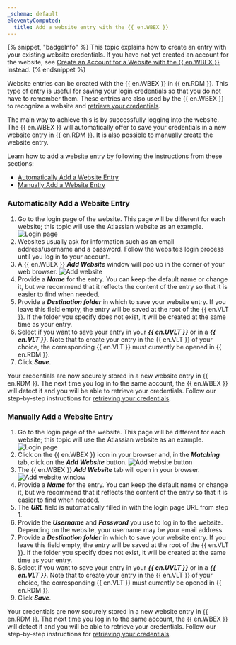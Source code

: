 ```yaml
---
_schema: default
eleventyComputed:
  title: Add a website entry with the {{ en.WBEX }}
---
```

{% snippet, "badgeInfo" %}
This topic explains how to create an entry with your existing website credentials. If you have not yet created an account for the website, see [Create an Account for a Website with the {{ en.WBEX }}](/workspace/workspace-browser-extension/remote-desktop-manager/using-workspace-browser-extension/create-account-website/) instead.
{% endsnippet %}

Website entries can be created with the {{ en.WBEX }} in {{ en.RDM }}. This type of entry is useful for saving your login credentials so that you do not have to remember them. These entries are also used by the {{ en.WBEX }} to recognize a website and [retrieve your credentials](/workspace/workspace-browser-extension/remote-desktop-manager/using-workspace-browser-extension/retrieve-credentials/).

The main way to achieve this is by successfully logging into the website. The {{ en.WBEX }} will automatically offer to save your credentials in a new website entry in {{ en.RDM }}. It is also possible to manually create the website entry.

Learn how to add a website entry by following the instructions from these sections:

* [Automatically Add a Website Entry](#automatically-add-a-website-entry)
* [Manually Add a Website Entry](#manually-add-a-website-entry)

### Automatically Add a Website Entry

1. Go to the login page of the website. This page will be different for each website; this topic will use the Atlassian website as an example. ![Login page](https://cdnweb.devolutions.net/docs/WEBX4031_2024_2.png "Login page")
2. Websites usually ask for information such as an email address/username and a password. Follow the website’s login process until you log in to your account.
3. A {{ en.WBEX }} ***Add Website*** window will pop up in the corner of your web browser. ![Add website](https://cdnweb.devolutions.net/docs/WEBX4028_2024_2.png "Add website")
4. Provide a ***Name*** for the entry. You can keep the default name or change it, but we recommend that it reflects the content of the entry so that it is easier to find when needed.
5. Provide a ***Destination folder*** in which to save your website entry. If you leave this field empty, the entry will be saved at the root of the {{ en.VLT }}. If the folder you specify does not exist, it will be created at the same time as your entry.
6. Select if you want to save your entry in your ***{{ en.UVLT }}*** or in a ***{{ en.VLT }}***. Note that to create your entry in the {{ en.VLT }} of your choice, the corresponding {{ en.VLT }} must currently be opened in {{ en.RDM }}.
7. Click ***Save***.

Your credentials are now securely stored in a new website entry in {{ en.RDM }}. The next time you log in to the same account, the {{ en.WBEX }} will detect it and you will be able to retrieve your credentials. Follow our step-by-step instructions for [retrieving your credentials](/workspace/workspace-browser-extension/remote-desktop-manager/using-workspace-browser-extension/retrieve-credentials/).

### Manually Add a Website Entry

1. Go to the login page of the website. This page will be different for each website; this topic will use the Atlassian website as an example. ![Login page](https://cdnweb.devolutions.net/docs/WEBX4031_2024_2.png "Login page")
2. Click on the {{ en.WBEX }} icon in your browser and, in the ***Matching*** tab, click on the ***Add Website*** button. ![Add website button](https://cdnweb.devolutions.net/docs/WEBX4030_2024_2.png "Add website button")
3. The {{ en.WBEX }} ***Add Website*** tab will open in your browser. ![Add website window](https://cdnweb.devolutions.net/docs/WEBX4032_2024_2.png "Add website window")
4. Provide a ***Name*** for the entry. You can keep the default name or change it, but we recommend that it reflects the content of the entry so that it is easier to find when needed.
5. The ***URL*** field is automatically filled in with the login page URL from step 1.
6. Provide the ***Username*** and ***Password*** you use to log in to the website. Depending on the website, your username may be your email address.
7. Provide a ***Destination folder*** in which to save your website entry. If you leave this field empty, the entry will be saved at the root of the {{ en.VLT }}. If the folder you specify does not exist, it will be created at the same time as your entry.
8. Select if you want to save your entry in your ***{{ en.UVLT }}*** or in a ***{{ en.VLT }}***. Note that to create your entry in the {{ en.VLT }} of your choice, the corresponding {{ en.VLT }} must currently be opened in {{ en.RDM }}.
9. Click ***Save***.

Your credentials are now securely stored in a new website entry in {{ en.RDM }}. The next time you log in to the same account, the {{ en.WBEX }} will detect it and you will be able to retrieve your credentials. Follow our step-by-step instructions for [retrieving your credentials](/workspace/workspace-browser-extension/remote-desktop-manager/using-workspace-browser-extension/retrieve-credentials/).